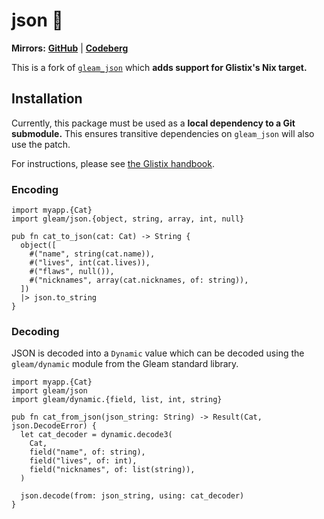 # json 🐑

**Mirrors:** [**GitHub**](https://github.com/glistix/json) | [**Codeberg**](https://codeberg.org/glistix/json)

This is a fork of [`gleam_json`](https://github.com/gleam-lang/json) which **adds support for Glistix's Nix target.**

## Installation

Currently, this package must be used as a **local dependency to a Git submodule.**
This ensures transitive dependencies on `gleam_json` will also use the patch.

For instructions, please see [the Glistix handbook](https://glistix.github.io/book/recipes/overriding-packages.html).

### Encoding

```gleam
import myapp.{Cat}
import gleam/json.{object, string, array, int, null}

pub fn cat_to_json(cat: Cat) -> String {
  object([
    #("name", string(cat.name)),
    #("lives", int(cat.lives)),
    #("flaws", null()),
    #("nicknames", array(cat.nicknames, of: string)),
  ])
  |> json.to_string
}
```

### Decoding

JSON is decoded into a `Dynamic` value which can be decoded using the
`gleam/dynamic` module from the Gleam standard library.

```gleam
import myapp.{Cat}
import gleam/json
import gleam/dynamic.{field, list, int, string}

pub fn cat_from_json(json_string: String) -> Result(Cat, json.DecodeError) {
  let cat_decoder = dynamic.decode3(
    Cat,
    field("name", of: string),
    field("lives", of: int),
    field("nicknames", of: list(string)),
  )

  json.decode(from: json_string, using: cat_decoder)
}
```
